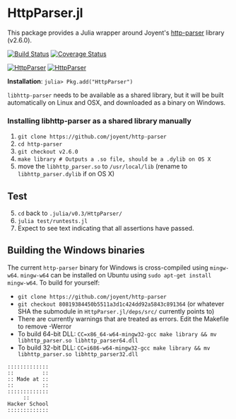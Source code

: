 # HttpParser.jl

This package provides a Julia wrapper around Joyent's [http-parser](https://github.com/joyent/http-parser) library (v2.6.0).

[![Build Status](https://travis-ci.org/JuliaWeb/HttpParser.jl.svg?branch=master)](https://travis-ci.org/JuliaWeb/HttpParser.jl)
[![Coverage Status](https://coveralls.io/repos/JuliaWeb/HttpParser.jl/badge.svg?branch=master)](https://coveralls.io/r/JuliaWeb/HttpParser.jl?branch=master)

[![HttpParser](http://pkg.julialang.org/badges/HttpParser_0.3.svg)](http://pkg.julialang.org/?pkg=HttpParser&ver=0.3)
[![HttpParser](http://pkg.julialang.org/badges/HttpParser_0.4.svg)](http://pkg.julialang.org/?pkg=HttpParser&ver=0.4)

**Installation**: `julia> Pkg.add("HttpParser")`

`libhttp-parser` needs to be available as a shared library, but it will be built automatically on Linux and OSX, and downloaded as a binary on Windows.

### Installing libhttp-parser as a shared library manually

1. `git clone https://github.com/joyent/http-parser`
2. `cd http-parser`
2. `git checkout v2.6.0`
3. `make library # Outputs a .so file, should be a .dylib on OS X`
4. move the `libhttp_parser.so` to `/usr/local/lib` (rename to `libhttp_parser.dylib` if on OS X)


## Test

5. `cd` back to `.julia/v0.3/HttpParser/`
6. `julia test/runtests.jl`
7. Expect to see text indicating that all assertions have passed.

## Building the Windows binaries

The current `http-parser` binary for Windows is cross-compiled using `mingw-w64`.
`mingw-w64` can be installed on Ubuntu using `sudo apt-get install mingw-w64`.
To build for yourself:
 * `git clone https://github.com/joyent/http-parser`
 * `git checkout 80819384450b5511a3d1c424dd92a5843c891364` (or whatever SHA the submodule in `HttpParser.jl/deps/src/` currently points to)
 * There are currently warnings that are treated as errors. Edit the Makefile to
   remove -Werror
 * To build 64-bit DLL: `CC=x86_64-w64-mingw32-gcc make library && mv libhttp_parser.so libhttp_parser64.dll`
 * To build 32-bit DLL: `CC=i686-w64-mingw32-gcc make library && mv libhttp_parser.so libhttp_parser32.dll`

~~~~
:::::::::::::
::         ::
:: Made at ::
::         ::
:::::::::::::
     ::
Hacker School
:::::::::::::
~~~~
